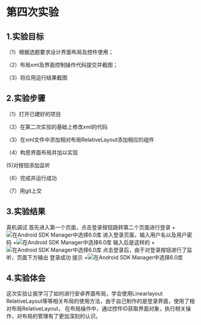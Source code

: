 # 第四次实验

## 1.实验目标
（1）根据选题要求设计界面布局及控件使用；

（2）布局xml及界面控制操作代码提交并截图；

（3）将应用运行结果截图

## 2.实验步骤

（1）打开已建好的项目

（2）在第二次实验的基础上修改xml的代码

（3）在xml文件中添加相对布局RelativeLayout添加相应的组件

（4）构思界面布局并加以实现

 (5)对按钮添加监听
 
（6）完成并运行成功

（7）用git上交
## 3.实验结果
真机调试
首先进入第一个页面，点击登录按钮跳转第二个页面进行登录
+![在Android SDK Manager中选择6.0库](https://raw.githubusercontent.com/xiaozzcc/android-labs-2018/master/Soft1614080902415//4.1.jpg)
进入登录页面，输入用户名以及用户密码
+![在Android SDK Manager中选择6.0库](https://raw.githubusercontent.com/xiaozzcc/android-labs-2018/master/Soft1614080902415/4.2.jpg)
输入后是这样的
+![在Android SDK Manager中选择6.0库](https://raw.githubusercontent.com/xiaozzcc/android-labs-2018/master/Soft1614080902415/4.3.jpg)
点击登录后，由于对登录按钮进行了监听，页面下方输出 登录成功 提示
+![在Android SDK Manager中选择6.0库](https://raw.githubusercontent.com/xiaozzcc/android-labs-2018/master/Soft1614080902415/4.4.jpg)
## 4.实验体会
这次实验让我学习了如何进行安卓界面布局，学会使用Linearlayout RelativeLayout等等相关布局的使用方法，由于自己制作的是登录界面，使用了相对布局RelativeLayout，
在布局操作中，通过控件ID获取界面对象，执行相关操作，对布局的管理有了更加深刻的认识。
